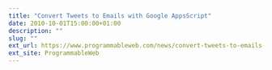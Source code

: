 ```yaml
---
title: "Convert Tweets to Emails with Google AppsScript"
date: 2010-10-01T15:00:00+01:00
description: ""
slug: ""
ext_url: https://www.programmableweb.com/news/convert-tweets-to-emails-google-appsscript/2010/10/01
ext_site: ProgrammableWeb
---
```

